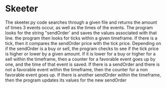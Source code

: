 # Skeeter
The skeeter.py code searches through a given file and returns the amount of times 3 events occur, as well as the times of the events.
The program looks for the string "sendOrder' and saves the values associated with that line. the program then looks for ticks within a given timeframe.
If there is a tick, then it compares the sendOrder price with the tick price. Depending on if the sendOrder is a buy or sell, the program checks to see if the tick price is higher or lower by a given amount.
If it is lower for a buy or higher for a sell within the timeframe, then a counter for a favorable event goes up by one, and the time of that event is saved.
If there is a sendOrder and there is not a favorable event within the timeframe, then the counter for a non favorable event goes up.
If there is another sendOrder within the timeframe, then the program updates its values for the new sendOrder
